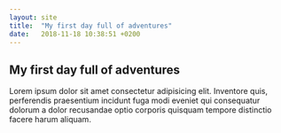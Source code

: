 ```yaml
---
layout: site
title:  "My first day full of adventures"
date:   2018-11-18 10:38:51 +0200
---
```

<h2>My first day full of adventures</h2>

<p>Lorem ipsum dolor sit amet consectetur adipisicing elit. Inventore quis, perferendis praesentium incidunt fuga modi eveniet qui consequatur dolorum a dolor recusandae optio corporis quisquam tempore distinctio facere harum aliquam.</p>
